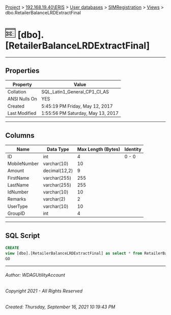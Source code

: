 #### 

[Project](../../../../index.md) > [192.168.19.40\\ERIS](../../../index.md) > [User databases](../../index.md) > [SIMRegistration](../index.md) > [Views](Views.md) > dbo.RetailerBalanceLRDExtractFinal

# ![Views](../../../../Images/View32.png) [dbo].[RetailerBalanceLRDExtractFinal]

---

## <a name="#properties"></a>Properties

| Property | Value |
|---|---|
| Collation | SQL_Latin1_General_CP1_CI_AS |
| ANSI Nulls On | YES |
| Created | 5:45:19 PM Friday, May 12, 2017 |
| Last Modified | 1:55:56 PM Saturday, May 13, 2017 |


---

## <a name="#columns"></a>Columns

| Name | Data Type | Max Length (Bytes) | Identity |
|---|---|---|---|
| ID | int | 4 | 0 - 0 |
| MobileNumber | varchar(10) | 10 |  |
| Amount | decimal(12,2) | 9 |  |
| FirstName | varchar(255) | 255 |  |
| LastName | varchar(255) | 255 |  |
| IdNumber | varchar(10) | 10 |  |
| Remarks | varchar(2) | 2 |  |
| UserType | varchar(10) | 10 |  |
| GroupID | int | 4 |  |


---

## <a name="#sqlscript"></a>SQL Script

```sql
CREATE 
view [dbo].[RetailerBalanceLRDExtractFinal] as select * from RetailerBalanceLRDExtract7
GO

```


---

###### Author:  WDAGUtilityAccount

###### Copyright 2021 - All Rights Reserved

###### Created: Thursday, September 16, 2021 10:19:43 PM

